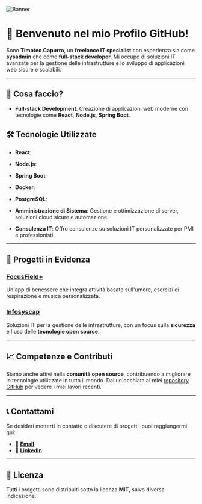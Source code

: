 ![Banner](https://www.infosyscap.net/assets/images/banner.png)

# 👋 Benvenuto nel mio Profilo GitHub!

Sono **Timoteo Capurro**, un **freelance IT specialist** con esperienza sia come **sysadmin** che come **full-stack developer**. Mi occupo di soluzioni IT avanzate per la gestione delle infrastrutture e lo sviluppo di applicazioni web sicure e scalabili.

---

## 🌱 Cosa faccio?

- **Full-stack Development**: Creazione di applicazioni web moderne con tecnologie come **React**, **Node.js**, **Spring Boot**.

## 🛠 Tecnologie Utilizzate

- **React**: <i class="fab fa-react"></i>
- **Node.js**: <i class="fab fa-node"></i>
- **Spring Boot**: <i class="fab fa-java"></i>
- **Docker**: <i class="fab fa-docker"></i>
- **PostgreSQL**: <i class="fas fa-database"></i>

  
- **Amministrazione di Sistema**: Gestione e ottimizzazione di server, soluzioni cloud sicure e automazione.
- **Consulenza IT**: Offro consulenze su soluzioni IT personalizzate per PMI e professionisti.

---

## 🔧 Progetti in Evidenza

### [FocusField+](https://www.focusfield.it)
Un'app di benessere che integra attività basate sull'umore, esercizi di respirazione e musica personalizzata.

### [Infosyscap](https://www.infosyscap.net)
Soluzioni IT per la gestione delle infrastrutture, con un focus sulla **sicurezza** e l'uso delle **tecnologie open source**.

---

## 📈 Competenze e Contributi

Siamo anche attivi nella **comunità open source**, contribuendo a migliorare le tecnologie utilizzate in tutto il mondo. Dai un'occhiata ai miei [repository GitHub](https://github.com/capurrot) per vedere i miei lavori recenti.

---

## 📞 Contattami

Se desideri metterti in contatto o discutere di progetti, puoi raggiungermi qui:

- 📧 **[Email](mailto:timoteo@infosyscap.net)**
- 💼 **[LinkedIn](https://www.linkedin.com/in/timoteo-capurro)**

---

## 📝 Licenza

Tutti i progetti sono distribuiti sotto la licenza **MIT**, salvo diversa indicazione.



